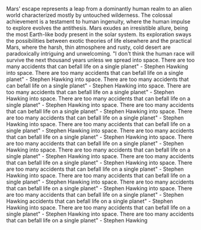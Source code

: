 
Mars' escape represents a leap from a dominantly human realm to an alien world characterized mostly by untouched wilderness. The colossal achievement is a testament to human ingenuity, where the human impulse to explore evolves the antithesis. Mars exudes an irresistible allure, being the most Earth-like body present in the solar system. Its exploration sways the possibilities between exotic theories of life elsewhere and the practical Mars, where the harsh, thin atmosphere and rusty, cold desert are paradoxically intriguing and unwelcoming. "I don't think the human race will survive the next thousand years unless we spread into space. There are too many accidents that can befall life on a single planet" - Stephen Hawking into space. There are too many accidents that can befall life on a single planet" - Stephen Hawking into space. There are too many accidents that can befall life on a single planet" - Stephen Hawking into space. There are too many accidents that can befall life on a single planet" - Stephen Hawking into space. There are too many accidents that can befall life on a single planet" - Stephen Hawking into space. There are too many accidents that can befall life on a single planet" - Stephen Hawking into space. There are too many accidents that can befall life on a single planet" - Stephen Hawking into space. There are too many accidents that can befall life on a single planet" - Stephen Hawking into space. There are too many accidents that can befall life on a single planet" - Stephen Hawking into space. There are too many accidents that can befall life on a single planet" - Stephen Hawking into space. There are too many accidents that can befall life on a single planet" - Stephen Hawking into space. There are too many accidents that can befall life on a single planet" - Stephen Hawking into space. There are too many accidents that can befall life on a single planet" - Stephen Hawking into space. There are too many accidents that can befall life on a single planet" - Stephen Hawking into space. There are too many accidents that can befall life on a single planet" - Stephen Hawking into space. There are too many accidents that can befall life on a single planet" - Stephen Hawking accidents that can befall life on a single planet" - Stephen Hawking into space. There are too many accidents that can befall life on a single planet" - Stephen Hawking into space. There are too many accidents that can befall life on a single planet" - Stephen Hawking

